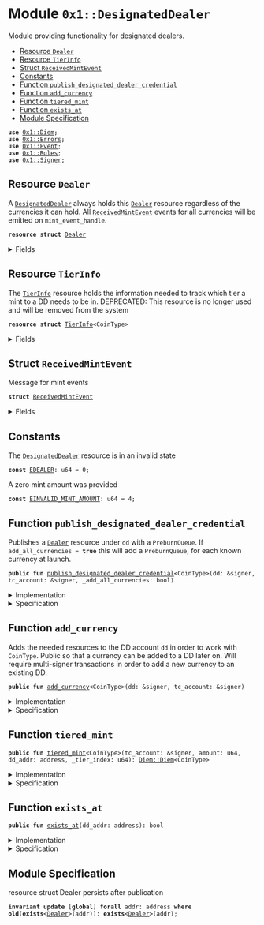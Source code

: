 
<a name="0x1_DesignatedDealer"></a>

# Module `0x1::DesignatedDealer`

Module providing functionality for designated dealers.


-  [Resource `Dealer`](#0x1_DesignatedDealer_Dealer)
-  [Resource `TierInfo`](#0x1_DesignatedDealer_TierInfo)
-  [Struct `ReceivedMintEvent`](#0x1_DesignatedDealer_ReceivedMintEvent)
-  [Constants](#@Constants_0)
-  [Function `publish_designated_dealer_credential`](#0x1_DesignatedDealer_publish_designated_dealer_credential)
-  [Function `add_currency`](#0x1_DesignatedDealer_add_currency)
-  [Function `tiered_mint`](#0x1_DesignatedDealer_tiered_mint)
-  [Function `exists_at`](#0x1_DesignatedDealer_exists_at)
-  [Module Specification](#@Module_Specification_1)


<pre><code><b>use</b> <a href="Diem.md#0x1_Diem">0x1::Diem</a>;
<b>use</b> <a href="../../../../../../move-stdlib/docs/Errors.md#0x1_Errors">0x1::Errors</a>;
<b>use</b> <a href="../../../../../../move-stdlib/docs/Event.md#0x1_Event">0x1::Event</a>;
<b>use</b> <a href="Roles.md#0x1_Roles">0x1::Roles</a>;
<b>use</b> <a href="../../../../../../move-stdlib/docs/Signer.md#0x1_Signer">0x1::Signer</a>;
</code></pre>



<a name="0x1_DesignatedDealer_Dealer"></a>

## Resource `Dealer`

A <code><a href="DesignatedDealer.md#0x1_DesignatedDealer">DesignatedDealer</a></code> always holds this <code><a href="DesignatedDealer.md#0x1_DesignatedDealer_Dealer">Dealer</a></code> resource regardless of the
currencies it can hold. All <code><a href="DesignatedDealer.md#0x1_DesignatedDealer_ReceivedMintEvent">ReceivedMintEvent</a></code> events for all
currencies will be emitted on <code>mint_event_handle</code>.


<pre><code><b>resource</b> <b>struct</b> <a href="DesignatedDealer.md#0x1_DesignatedDealer_Dealer">Dealer</a>
</code></pre>



<details>
<summary>Fields</summary>


<dl>
<dt>
<code>mint_event_handle: <a href="../../../../../../move-stdlib/docs/Event.md#0x1_Event_EventHandle">Event::EventHandle</a>&lt;<a href="DesignatedDealer.md#0x1_DesignatedDealer_ReceivedMintEvent">DesignatedDealer::ReceivedMintEvent</a>&gt;</code>
</dt>
<dd>
 Handle for mint events
</dd>
</dl>


</details>

<a name="0x1_DesignatedDealer_TierInfo"></a>

## Resource `TierInfo`

The <code><a href="DesignatedDealer.md#0x1_DesignatedDealer_TierInfo">TierInfo</a></code> resource holds the information needed to track which
tier a mint to a DD needs to be in.
DEPRECATED: This resource is no longer used and will be removed from the system


<pre><code><b>resource</b> <b>struct</b> <a href="DesignatedDealer.md#0x1_DesignatedDealer_TierInfo">TierInfo</a>&lt;CoinType&gt;
</code></pre>



<details>
<summary>Fields</summary>


<dl>
<dt>
<code>window_start: u64</code>
</dt>
<dd>
 Time window start in microseconds
</dd>
<dt>
<code>window_inflow: u64</code>
</dt>
<dd>
 The minted inflow during this time window
</dd>
<dt>
<code>tiers: vector&lt;u64&gt;</code>
</dt>
<dd>
 0-indexed array of tier upperbounds
</dd>
</dl>


</details>

<a name="0x1_DesignatedDealer_ReceivedMintEvent"></a>

## Struct `ReceivedMintEvent`

Message for mint events


<pre><code><b>struct</b> <a href="DesignatedDealer.md#0x1_DesignatedDealer_ReceivedMintEvent">ReceivedMintEvent</a>
</code></pre>



<details>
<summary>Fields</summary>


<dl>
<dt>
<code>currency_code: vector&lt;u8&gt;</code>
</dt>
<dd>
 The currency minted
</dd>
<dt>
<code>destination_address: address</code>
</dt>
<dd>
 The address that receives the mint
</dd>
<dt>
<code>amount: u64</code>
</dt>
<dd>
 The amount minted (in base units of <code>currency_code</code>)
</dd>
</dl>


</details>

<a name="@Constants_0"></a>

## Constants


<a name="0x1_DesignatedDealer_EDEALER"></a>

The <code><a href="DesignatedDealer.md#0x1_DesignatedDealer">DesignatedDealer</a></code> resource is in an invalid state


<pre><code><b>const</b> <a href="DesignatedDealer.md#0x1_DesignatedDealer_EDEALER">EDEALER</a>: u64 = 0;
</code></pre>



<a name="0x1_DesignatedDealer_EINVALID_MINT_AMOUNT"></a>

A zero mint amount was provided


<pre><code><b>const</b> <a href="DesignatedDealer.md#0x1_DesignatedDealer_EINVALID_MINT_AMOUNT">EINVALID_MINT_AMOUNT</a>: u64 = 4;
</code></pre>



<a name="0x1_DesignatedDealer_publish_designated_dealer_credential"></a>

## Function `publish_designated_dealer_credential`

Publishes a <code><a href="DesignatedDealer.md#0x1_DesignatedDealer_Dealer">Dealer</a></code> resource under <code>dd</code> with a <code>PreburnQueue</code>.
If <code>add_all_currencies = <b>true</b></code> this will add a <code>PreburnQueue</code>,
for each known currency at launch.


<pre><code><b>public</b> <b>fun</b> <a href="DesignatedDealer.md#0x1_DesignatedDealer_publish_designated_dealer_credential">publish_designated_dealer_credential</a>&lt;CoinType&gt;(dd: &signer, tc_account: &signer, _add_all_currencies: bool)
</code></pre>



<details>
<summary>Implementation</summary>


<pre><code><b>public</b> <b>fun</b> <a href="DesignatedDealer.md#0x1_DesignatedDealer_publish_designated_dealer_credential">publish_designated_dealer_credential</a>&lt;CoinType: store&gt;(
    dd: &signer,
    tc_account: &signer,
    _add_all_currencies: bool,
){
    <a href="Roles.md#0x1_Roles_assert_diem_root">Roles::assert_diem_root</a>(tc_account); /////// 0L /////////
    <a href="Roles.md#0x1_Roles_assert_designated_dealer">Roles::assert_designated_dealer</a>(dd);
    <b>assert</b>(!<b>exists</b>&lt;<a href="DesignatedDealer.md#0x1_DesignatedDealer_Dealer">Dealer</a>&gt;(<a href="../../../../../../move-stdlib/docs/Signer.md#0x1_Signer_address_of">Signer::address_of</a>(dd)), <a href="../../../../../../move-stdlib/docs/Errors.md#0x1_Errors_already_published">Errors::already_published</a>(<a href="DesignatedDealer.md#0x1_DesignatedDealer_EDEALER">EDEALER</a>));
    move_to(dd, <a href="DesignatedDealer.md#0x1_DesignatedDealer_Dealer">Dealer</a> { mint_event_handle: <a href="../../../../../../move-stdlib/docs/Event.md#0x1_Event_new_event_handle">Event::new_event_handle</a>&lt;<a href="DesignatedDealer.md#0x1_DesignatedDealer_ReceivedMintEvent">ReceivedMintEvent</a>&gt;(dd) });
    /////// 0L /////////
    // <b>if</b> (add_all_currencies) {
    //     <a href="DesignatedDealer.md#0x1_DesignatedDealer_add_currency">add_currency</a>&lt;<a href="XUS.md#0x1_XUS">XUS</a>&gt;(dd, tc_account);
    // } <b>else</b> {
    //     <a href="DesignatedDealer.md#0x1_DesignatedDealer_add_currency">add_currency</a>&lt;CoinType&gt;(dd, tc_account);
    // };
}
</code></pre>



</details>

<details>
<summary>Specification</summary>



<pre><code><b>pragma</b> opaque;
<a name="0x1_DesignatedDealer_dd_addr$4"></a>
<b>let</b> dd_addr = <a href="../../../../../../move-stdlib/docs/Signer.md#0x1_Signer_spec_address_of">Signer::spec_address_of</a>(dd);
<b>include</b> <a href="Roles.md#0x1_Roles_AbortsIfNotTreasuryCompliance">Roles::AbortsIfNotTreasuryCompliance</a>{account: tc_account};
<b>include</b> <a href="Roles.md#0x1_Roles_AbortsIfNotDesignatedDealer">Roles::AbortsIfNotDesignatedDealer</a>{account: dd};
<b>aborts_if</b> <b>exists</b>&lt;<a href="DesignatedDealer.md#0x1_DesignatedDealer_Dealer">Dealer</a>&gt;(dd_addr) <b>with</b> <a href="../../../../../../move-stdlib/docs/Errors.md#0x1_Errors_ALREADY_PUBLISHED">Errors::ALREADY_PUBLISHED</a>;
<b>modifies</b> <b>global</b>&lt;<a href="DesignatedDealer.md#0x1_DesignatedDealer_Dealer">Dealer</a>&gt;(dd_addr);
<b>ensures</b> <b>exists</b>&lt;<a href="DesignatedDealer.md#0x1_DesignatedDealer_Dealer">Dealer</a>&gt;(dd_addr);
<b>modifies</b> <b>global</b>&lt;<a href="../../../../../../move-stdlib/docs/Event.md#0x1_Event_EventHandleGenerator">Event::EventHandleGenerator</a>&gt;(dd_addr);
</code></pre>



</details>

<a name="0x1_DesignatedDealer_add_currency"></a>

## Function `add_currency`

Adds the needed resources to the DD account <code>dd</code> in order to work with <code>CoinType</code>.
Public so that a currency can be added to a DD later on. Will require
multi-signer transactions in order to add a new currency to an existing DD.


<pre><code><b>public</b> <b>fun</b> <a href="DesignatedDealer.md#0x1_DesignatedDealer_add_currency">add_currency</a>&lt;CoinType&gt;(dd: &signer, tc_account: &signer)
</code></pre>



<details>
<summary>Implementation</summary>


<pre><code><b>public</b> <b>fun</b> <a href="DesignatedDealer.md#0x1_DesignatedDealer_add_currency">add_currency</a>&lt;CoinType: store&gt;(dd: &signer, tc_account: &signer) {
    <a href="Roles.md#0x1_Roles_assert_diem_root">Roles::assert_diem_root</a>(tc_account); /////// 0L /////////
    <b>let</b> dd_addr = <a href="../../../../../../move-stdlib/docs/Signer.md#0x1_Signer_address_of">Signer::address_of</a>(dd);
    <b>assert</b>(<a href="DesignatedDealer.md#0x1_DesignatedDealer_exists_at">exists_at</a>(dd_addr), <a href="../../../../../../move-stdlib/docs/Errors.md#0x1_Errors_not_published">Errors::not_published</a>(<a href="DesignatedDealer.md#0x1_DesignatedDealer_EDEALER">EDEALER</a>));
    <a href="Diem.md#0x1_Diem_publish_preburn_queue_to_account">Diem::publish_preburn_queue_to_account</a>&lt;CoinType&gt;(dd, tc_account);
}
</code></pre>



</details>

<details>
<summary>Specification</summary>



<pre><code><b>pragma</b> opaque;
<a name="0x1_DesignatedDealer_dd_addr$5"></a>
<b>let</b> dd_addr = <a href="../../../../../../move-stdlib/docs/Signer.md#0x1_Signer_spec_address_of">Signer::spec_address_of</a>(dd);
<b>include</b> <a href="Roles.md#0x1_Roles_AbortsIfNotTreasuryCompliance">Roles::AbortsIfNotTreasuryCompliance</a>{account: tc_account};
<b>include</b> <a href="Roles.md#0x1_Roles_AbortsIfNotDesignatedDealer">Roles::AbortsIfNotDesignatedDealer</a>{account: dd};
<b>include</b> <a href="DesignatedDealer.md#0x1_DesignatedDealer_AbortsIfNoDealer">AbortsIfNoDealer</a>{dd_addr: dd_addr};
<b>include</b> <a href="DesignatedDealer.md#0x1_DesignatedDealer_AddCurrencyAbortsIf">AddCurrencyAbortsIf</a>&lt;CoinType&gt;{dd_addr: dd_addr};
<b>modifies</b> <b>global</b>&lt;<a href="Diem.md#0x1_Diem_PreburnQueue">Diem::PreburnQueue</a>&lt;CoinType&gt;&gt;(dd_addr);
</code></pre>




<a name="0x1_DesignatedDealer_AddCurrencyAbortsIf"></a>


<pre><code><b>schema</b> <a href="DesignatedDealer.md#0x1_DesignatedDealer_AddCurrencyAbortsIf">AddCurrencyAbortsIf</a>&lt;CoinType&gt; {
    dd_addr: address;
    <b>include</b> <a href="Diem.md#0x1_Diem_AbortsIfNoCurrency">Diem::AbortsIfNoCurrency</a>&lt;CoinType&gt;;
    <b>aborts_if</b> <a href="Diem.md#0x1_Diem_is_synthetic_currency">Diem::is_synthetic_currency</a>&lt;CoinType&gt;() <b>with</b> <a href="../../../../../../move-stdlib/docs/Errors.md#0x1_Errors_INVALID_ARGUMENT">Errors::INVALID_ARGUMENT</a>;
    <b>aborts_if</b> <b>exists</b>&lt;<a href="Diem.md#0x1_Diem_PreburnQueue">Diem::PreburnQueue</a>&lt;CoinType&gt;&gt;(dd_addr) <b>with</b> <a href="../../../../../../move-stdlib/docs/Errors.md#0x1_Errors_ALREADY_PUBLISHED">Errors::ALREADY_PUBLISHED</a>;
    <b>aborts_if</b> <b>exists</b>&lt;<a href="Diem.md#0x1_Diem_Preburn">Diem::Preburn</a>&lt;CoinType&gt;&gt;(dd_addr) <b>with</b> <a href="../../../../../../move-stdlib/docs/Errors.md#0x1_Errors_INVALID_STATE">Errors::INVALID_STATE</a>;
}
</code></pre>



</details>

<a name="0x1_DesignatedDealer_tiered_mint"></a>

## Function `tiered_mint`



<pre><code><b>public</b> <b>fun</b> <a href="DesignatedDealer.md#0x1_DesignatedDealer_tiered_mint">tiered_mint</a>&lt;CoinType&gt;(tc_account: &signer, amount: u64, dd_addr: address, _tier_index: u64): <a href="Diem.md#0x1_Diem_Diem">Diem::Diem</a>&lt;CoinType&gt;
</code></pre>



<details>
<summary>Implementation</summary>


<pre><code><b>public</b> <b>fun</b> <a href="DesignatedDealer.md#0x1_DesignatedDealer_tiered_mint">tiered_mint</a>&lt;CoinType: store&gt;(
    tc_account: &signer,
    amount: u64,
    dd_addr: address,
    // tiers are deprecated. We <b>continue</b> <b>to</b> accept this argument for backward
    // compatibility, but it will be ignored.
    _tier_index: u64,
): <a href="Diem.md#0x1_Diem_Diem">Diem::Diem</a>&lt;CoinType&gt; <b>acquires</b> <a href="DesignatedDealer.md#0x1_DesignatedDealer_Dealer">Dealer</a>, <a href="DesignatedDealer.md#0x1_DesignatedDealer_TierInfo">TierInfo</a> {
    <a href="Roles.md#0x1_Roles_assert_diem_root">Roles::assert_diem_root</a>(tc_account); /////// 0L /////////
    <b>assert</b>(amount &gt; 0, <a href="../../../../../../move-stdlib/docs/Errors.md#0x1_Errors_invalid_argument">Errors::invalid_argument</a>(<a href="DesignatedDealer.md#0x1_DesignatedDealer_EINVALID_MINT_AMOUNT">EINVALID_MINT_AMOUNT</a>));
    <b>assert</b>(<a href="DesignatedDealer.md#0x1_DesignatedDealer_exists_at">exists_at</a>(dd_addr), <a href="../../../../../../move-stdlib/docs/Errors.md#0x1_Errors_not_published">Errors::not_published</a>(<a href="DesignatedDealer.md#0x1_DesignatedDealer_EDEALER">EDEALER</a>));

    // Delete deprecated `<a href="DesignatedDealer.md#0x1_DesignatedDealer_TierInfo">TierInfo</a>` resources.
    // TODO: delete this code once there are no more <a href="DesignatedDealer.md#0x1_DesignatedDealer_TierInfo">TierInfo</a> resources in the system
    <b>if</b> (<b>exists</b>&lt;<a href="DesignatedDealer.md#0x1_DesignatedDealer_TierInfo">TierInfo</a>&lt;CoinType&gt;&gt;(dd_addr)) {
        <b>let</b> <a href="DesignatedDealer.md#0x1_DesignatedDealer_TierInfo">TierInfo</a> { window_start: _, window_inflow: _, tiers: _ } = move_from&lt;<a href="DesignatedDealer.md#0x1_DesignatedDealer_TierInfo">TierInfo</a>&lt;CoinType&gt;&gt;(dd_addr);
    };

    // Send <a href="DesignatedDealer.md#0x1_DesignatedDealer_ReceivedMintEvent">ReceivedMintEvent</a>
    <a href="../../../../../../move-stdlib/docs/Event.md#0x1_Event_emit_event">Event::emit_event</a>&lt;<a href="DesignatedDealer.md#0x1_DesignatedDealer_ReceivedMintEvent">ReceivedMintEvent</a>&gt;(
        &<b>mut</b> borrow_global_mut&lt;<a href="DesignatedDealer.md#0x1_DesignatedDealer_Dealer">Dealer</a>&gt;(dd_addr).mint_event_handle,
        <a href="DesignatedDealer.md#0x1_DesignatedDealer_ReceivedMintEvent">ReceivedMintEvent</a> {
            currency_code: <a href="Diem.md#0x1_Diem_currency_code">Diem::currency_code</a>&lt;CoinType&gt;(),
            destination_address: dd_addr,
            amount
        },
    );
    <a href="Diem.md#0x1_Diem_mint">Diem::mint</a>&lt;CoinType&gt;(tc_account, amount)
}
</code></pre>



</details>

<details>
<summary>Specification</summary>



<pre><code><b>pragma</b> opaque;
<b>include</b> <a href="DesignatedDealer.md#0x1_DesignatedDealer_TieredMintAbortsIf">TieredMintAbortsIf</a>&lt;CoinType&gt;;
<b>modifies</b> <b>global</b>&lt;<a href="DesignatedDealer.md#0x1_DesignatedDealer_Dealer">Dealer</a>&gt;(dd_addr);
<b>modifies</b> <b>global</b>&lt;<a href="Diem.md#0x1_Diem_CurrencyInfo">Diem::CurrencyInfo</a>&lt;CoinType&gt;&gt;(<a href="CoreAddresses.md#0x1_CoreAddresses_CURRENCY_INFO_ADDRESS">CoreAddresses::CURRENCY_INFO_ADDRESS</a>());
<b>ensures</b> <b>exists</b>&lt;<a href="Diem.md#0x1_Diem_CurrencyInfo">Diem::CurrencyInfo</a>&lt;CoinType&gt;&gt;(<a href="CoreAddresses.md#0x1_CoreAddresses_CURRENCY_INFO_ADDRESS">CoreAddresses::CURRENCY_INFO_ADDRESS</a>());
<b>modifies</b> <b>global</b>&lt;<a href="DesignatedDealer.md#0x1_DesignatedDealer_TierInfo">TierInfo</a>&lt;CoinType&gt;&gt;(dd_addr);
<b>ensures</b> !<b>exists</b>&lt;<a href="DesignatedDealer.md#0x1_DesignatedDealer_TierInfo">TierInfo</a>&lt;CoinType&gt;&gt;(dd_addr);
<a name="0x1_DesignatedDealer_currency_info$6"></a>
<b>let</b> currency_info = <b>global</b>&lt;<a href="Diem.md#0x1_Diem_CurrencyInfo">Diem::CurrencyInfo</a>&lt;CoinType&gt;&gt;(<a href="CoreAddresses.md#0x1_CoreAddresses_CURRENCY_INFO_ADDRESS">CoreAddresses::CURRENCY_INFO_ADDRESS</a>());
<b>ensures</b> result.value == amount;
<b>ensures</b> currency_info == update_field(<b>old</b>(currency_info), total_value, <b>old</b>(currency_info.total_value) + amount);
</code></pre>




<a name="0x1_DesignatedDealer_TieredMintAbortsIf"></a>


<pre><code><b>schema</b> <a href="DesignatedDealer.md#0x1_DesignatedDealer_TieredMintAbortsIf">TieredMintAbortsIf</a>&lt;CoinType&gt; {
    tc_account: signer;
    dd_addr: address;
    amount: u64;
    <b>include</b> <a href="Roles.md#0x1_Roles_AbortsIfNotTreasuryCompliance">Roles::AbortsIfNotTreasuryCompliance</a>{account: tc_account};
    <b>aborts_if</b> amount == 0 <b>with</b> <a href="../../../../../../move-stdlib/docs/Errors.md#0x1_Errors_INVALID_ARGUMENT">Errors::INVALID_ARGUMENT</a>;
    <b>include</b> <a href="DesignatedDealer.md#0x1_DesignatedDealer_AbortsIfNoDealer">AbortsIfNoDealer</a>;
    <b>aborts_if</b> !<b>exists</b>&lt;<a href="Diem.md#0x1_Diem_MintCapability">Diem::MintCapability</a>&lt;CoinType&gt;&gt;(<a href="../../../../../../move-stdlib/docs/Signer.md#0x1_Signer_spec_address_of">Signer::spec_address_of</a>(tc_account)) <b>with</b> <a href="../../../../../../move-stdlib/docs/Errors.md#0x1_Errors_REQUIRES_CAPABILITY">Errors::REQUIRES_CAPABILITY</a>;
    <b>include</b> <a href="Diem.md#0x1_Diem_MintAbortsIf">Diem::MintAbortsIf</a>&lt;CoinType&gt;{value: amount};
}
</code></pre>



</details>

<a name="0x1_DesignatedDealer_exists_at"></a>

## Function `exists_at`



<pre><code><b>public</b> <b>fun</b> <a href="DesignatedDealer.md#0x1_DesignatedDealer_exists_at">exists_at</a>(dd_addr: address): bool
</code></pre>



<details>
<summary>Implementation</summary>


<pre><code><b>public</b> <b>fun</b> <a href="DesignatedDealer.md#0x1_DesignatedDealer_exists_at">exists_at</a>(dd_addr: address): bool {
    <b>exists</b>&lt;<a href="DesignatedDealer.md#0x1_DesignatedDealer_Dealer">Dealer</a>&gt;(dd_addr)
}
</code></pre>



</details>

<details>
<summary>Specification</summary>



<pre><code><b>pragma</b> opaque;
<b>aborts_if</b> <b>false</b>;
<b>ensures</b> result == <b>exists</b>&lt;<a href="DesignatedDealer.md#0x1_DesignatedDealer_Dealer">Dealer</a>&gt;(dd_addr);
</code></pre>



</details>

<a name="@Module_Specification_1"></a>

## Module Specification



resource struct Dealer persists after publication


<pre><code><b>invariant</b> <b>update</b> [<b>global</b>] <b>forall</b> addr: address <b>where</b> <b>old</b>(<b>exists</b>&lt;<a href="DesignatedDealer.md#0x1_DesignatedDealer_Dealer">Dealer</a>&gt;(addr)): <b>exists</b>&lt;<a href="DesignatedDealer.md#0x1_DesignatedDealer_Dealer">Dealer</a>&gt;(addr);
</code></pre>


[//]: # ("File containing references which can be used from documentation")
[ACCESS_CONTROL]: https://github.com/diem/dip/blob/main/dips/dip-2.md
[ROLE]: https://github.com/diem/dip/blob/main/dips/dip-2.md#roles
[PERMISSION]: https://github.com/diem/dip/blob/main/dips/dip-2.md#permissions
